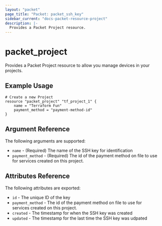 ```yaml
---
layout: "packet"
page_title: "Packet: packet_ssh_key"
sidebar_current: "docs-packet-resource-project"
description: |-
  Provides a Packet Project resource.
---
```


# packet\_project

Provides a Packet Project resource to allow you manage devices
in your projects.

## Example Usage

```
# Create a new Project
resource "packet_project" "tf_project_1" {
    name = "Terraform Fun"
    payment_method = "payment-method-id"
}
```

## Argument Reference

The following arguments are supported:

* `name` - (Required) The name of the SSH key for identification
* `payment_method` - (Required) The id of the payment method on file to use for services created
on this project.

## Attributes Reference

The following attributes are exported:

* `id` - The unique ID of the key
* `payment_method` - The id of the payment method on file to use for services created
on this project.
* `created` - The timestamp for when the SSH key was created
* `updated` - The timestamp for the last time the SSH key was udpated
